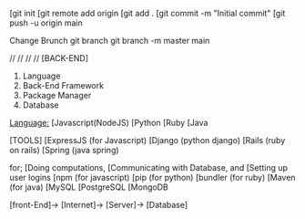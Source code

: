 <!--GITHUB Link-->
[git init
[git remote add origin <repository-URL>
[git add .
[git commit -m "Initial commit"
[git push -u origin main

<!--if error-->
Change Brunch
git branch <checking branch>
git branch -m master main <renam branch to main>

//
//
//
//
[BACK-END]
1. Language
2. Back-End Framework
3. Package Manager
4. Database <Data saving site>

<Language:>
    [Javascript(NodeJS)
    [Python
    [Ruby
    [Java

[TOOLS]
<Back-End framework>
        [ExpressJS (for Javascript)
        [Django (python django)
        [Rails (ruby on rails)
        [Spring (java spring)

<Back-End Manager>
    <Packages> for;
                [Doing computations,
                [Communicating with Database, and 
                [Setting up user logins
    <Package Managers>
        [npm (for javascript)
        [pip (for python)
        [bundler (for ruby)
        [Maven (for java)

<DB>
    [MySQL
    [PostgreSQL
    [MongoDB

[front-End]-> [Internet]-> [Server]-> [Database]
<!--/////////////////////////(message---request response cycle))////////////////////////////-->